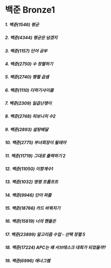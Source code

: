# 백준 Bronze1

##### 1. 백준(1546) 평균
##### 2. 백준(4344) 평균은 넘겠지
##### 3. 백준(1157) 단어 공부
##### 4. 백준(2750) 수 정렬하기
##### 5. 백준(2740) 행렬 곱셈
##### 6. 백준(1110) 더하기사이클
##### 7. 백준(2309) 일곱난쟁이
##### 8. 백준(2748) 피보나치 수2
##### 9. 백준(2893) 설탕배달
##### 10. 백준(2775) 부녀회장이 될테야
##### 11. 백준(11719) 그대로 출력하기 2
##### 12. 백준(11050) 이항계수1
##### 13. 백준(1032) 명령 프롬프트
##### 14. 백준(9946) 단어 퍼즐
##### 15. 백준(18766) 카드 바꿔치기
##### 16. 백준(15819) 너의 핸들은
##### 17. 백준(23899) 알고리즘 수업 - 선택 정렬 5
##### 18. 백준(17224) APC는 왜 서브태스크 대회가 되었을까?
##### 19. 백준(6996) 애너그램

